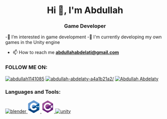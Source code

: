 <h1 align="center">Hi 👋, I'm Abdullah</h1> 
<h3 align="center">Game Developer</h3>

-👀 I’m interested in game development
-🌱 I'm currently developing my own games in the Unity engine
- 📫 How to reach me **abdullahabdelati@gmail.com**

<h3 align="left">FOLLOW ME ON:</h3>
<p align="left">
<a href="https://twitter.com/abdullah1141085" target="blank"><img align="center" src="https://raw.githubusercontent.com/rahuldkjain/github-profile-readme-generator/master/src/images/icons/Social/twitter.svg" alt="abdullah1141085" height="30" width="40" /></a>
<a href="https://linkedin.com/in/abdullah-abdelaty-a4a1b21a2/" target="blank"><img align="center" src="https://raw.githubusercontent.com/rahuldkjain/github-profile-readme-generator/master/src/images/icons/Social/linked-in-alt.svg" alt="abdullah-abdelaty-a4a1b21a2/" height="30" width="40" /></a>
<a href="https://www.youtube.com/channel/UCrnKMmlzEjayfqVLZij9tAA" target="blank"><img align="center" src="https://raw.githubusercontent.com/rahuldkjain/github-profile-readme-generator/master/src/images/icons/Social/youtube.svg" alt="Abdullah Abdelaty" height="30" width="40" /></a>
</p>

<h3 align="left">Languages and Tools:</h3>
<p align="left"> <a href="https://www.blender.org/" target="_blank" rel="noreferrer"> <img src="https://download.blender.org/branding/community/blender_community_badge_white.svg" alt="blender" width="40" height="40"/> </a> <a href="https://www.w3schools.com/cpp/" target="_blank" rel="noreferrer"> <img src="https://raw.githubusercontent.com/devicons/devicon/master/icons/cplusplus/cplusplus-original.svg" alt="cplusplus" width="40" height="40"/> </a> <a href="https://www.w3schools.com/cs/" target="_blank" rel="noreferrer"> <img src="https://raw.githubusercontent.com/devicons/devicon/master/icons/csharp/csharp-original.svg" alt="csharp" width="40" height="40"/> </a> <a href="https://unity.com/" target="_blank" rel="noreferrer"> <img src="https://www.vectorlogo.zone/logos/unity3d/unity3d-icon.svg" alt="unity" width="40" height="40"/> </a> </p>

